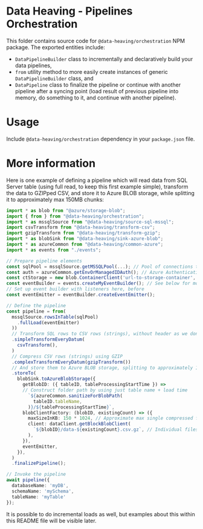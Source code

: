# Data Heaving - Pipelines Orchestration
This folder contains source code for `@data-heaving/orchestration` NPM package.
The exported entities include:
- `DataPipelineBuilder` class to incrementally and declaratively build your data pipelines,
- `from` utility method to more easily create instances of generic `DataPipelineBuilder` class, and
- `DataPipeline` class to finalize the pipeline or continue with another pipeline after a syncing point (load result of previous pipeline into memory, do something to it, and continue with another pipeline).

# Usage
Include `@data-heaving/orchestration` dependency in your `package.json` file.

# More information
Here is one example of defining a pipeline which will read data from SQL Server table (using full read, to keep this first example simple), transform the data to GZIPped CSV, and store it to Azure BLOB storage, while splitting it to approximately max 150MB chunks:

```ts
import * as blob from "@azure/storage-blob";
import { from } from "@data-heaving/orchestration";
import * as mssqlSource from "@data-heaving/source-sql-mssql";
import csvTransform from "@data-heaving/transform-csv";
import gzipTransform from "@data-heaving/transform-gzip";
import * as blobSink from "@data-heaving/sink-azure-blob";
import * as azureCommon from "@data-heaving/common-azure";
import * as events from "./events";

// Prepare pipeline elements
const sqlPool = mssqlSource.getMSSQLPool(...); // Pool of connections to SQL server, this example will only use 1 connection though
const auth = azureCommon.getEnvOrManagedIDAuth(); // Azure Authentication functionality
const ctStorage = new blob.ContainerClient('url-to-storage-container', auth); // Where to store change tracking information for the table
const eventBuilder = events.createMyEventBuilder(); // See below for more info
// Set up event builder with listeners here, before
const eventEmitter = eventBuilder.createEventEmitter();

// Define the pipeline
const pipeline = from(
  mssqlSource.rowsInTable(sqlPool)
    .fullLoad(eventEmitter)
  ))
  // Transform SQL rows to CSV rows (strings), without header as we don't get table metadata as context
  .simpleTransformEveryDatum(
    csvTransform(),
  )
  // Compress CSV rows (strings) using GZIP
  .complexTransformEveryDatum(gzipTransform())
  // And store them to Azure BLOB storage, splitting to approximately 150MB size each (as optimal for Snowflake ingestion)
  .storeTo(
    blobSink.toAzureBlobStorage({
      getBlobID: ({ tableID, tableProcessingStartTime }) =>
      // Construct folder path by using just table name + load time
        `${azureCommon.sanitizeForBlobPath(
          tableID.tableName,
        )}/${tableProcessingStartTime}`,
      blobClientFactory: (blobID, existingCount) => ({
        maxSizeInKB: 150 * 1024, // Approximate max single compressed file size: 150MB
        client: dataClient.getBlockBlobClient(
          `${blobID}/data-${existingCount}.csv.gz`, // Individual files within the folder will be data-0.csv.gz, data-1.csv.gz, etc.
        ),
      }),
      eventEmitter,
    }),
  )
  .finalizePipeline();

// Invoke the pipeline
await pipeline({
  databaseName: 'myDB',
  schemaName: 'mySchema',
  tableName: 'myTable'
});
```

It is possible to do incremental loads as well, but examples about this within this README file will be visible later.